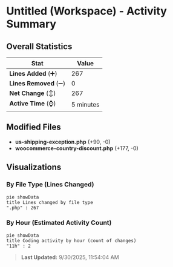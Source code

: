# Untitled (Workspace) - Activity Summary 

## Overall Statistics

| Stat                   | Value                                                             |
| ---------------------- | ----------------------------------------------------------------- |
| **Lines Added** (➕)   | 267                                          |
| **Lines Removed** (➖) | 0                                        |
| **Net Change** (↕)    | 267                |
| **Active Time** (⌚)   | 5 minutes |


## Modified Files
- **us-shipping-exception.php** (+90, -0)
- **woocommerce-country-discount.php** (+177, -0)

## Visualizations

### By File Type (Lines Changed)

```mermaid
pie showData
title Lines changed by file type
".php" : 267
```

### By Hour (Estimated Activity Count)

```mermaid
pie showData
title Coding activity by hour (count of changes)
"11h" : 2
```


> **Last Updated:** 9/30/2025, 11:54:04 AM
